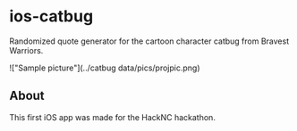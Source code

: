 # ios-catbug
Randomized quote generator for the cartoon character catbug from Bravest
Warriors.

!["Sample picture"](../catbug data/pics/projpic.png)

## About
This first iOS app was made for the HackNC hackathon.
